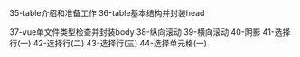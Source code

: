 35-table介绍和准备工作
36-table基本结构并封装head

37-vue单文件类型检查并封装body
38-纵向滚动
39-横向滚动
40-阴影
41-选择行(一)
42-选择行(二)
43-选择行(三)
44-选择单元格(一)